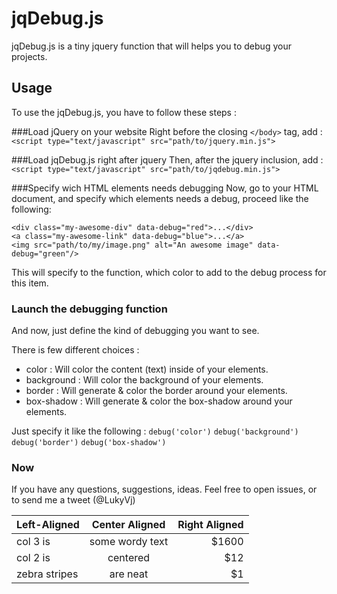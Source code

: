 jqDebug.js
==========

jqDebug.js is a tiny jquery function that will helps you to debug your projects. 

## Usage
To use the jqDebug.js, you have to follow these steps : 

###Load jQuery on your website</span>
Right before the closing `</body>` tag, add :
`<script type="text/javascript" src="path/to/jquery.min.js">`

###Load jqDebug.js right after jquery</span>
Then, after the jquery inclusion, add :
`<script type="text/javascript" src="path/to/jqdebug.min.js">`

###Specify wich HTML elements needs debugging</span>
Now, go to your HTML document, and specify which elements needs a debug, proceed like the following: 
````
<div class="my-awesome-div" data-debug="red">...</div>
<a class="my-awesome-link" data-debug="blue">...</a>
<img src="path/to/my/image.png" alt="An awesome image" data-debug="green"/>
````

        
This will specify to the function, which color to add to the debug process for this item.

### Launch the debugging function</span>
And now, just define the kind of debugging you want to see. 

There is few different choices : 
- color : Will color the content (text) inside of your elements. 
- background : Will color the background of your elements.
- border : Will generate & color the border around your elements. 
- box-shadow : Will generate & color the box-shadow around your elements. 

Just specify it like the following : 
`debug('color')`
`debug('background')`
`debug('border')`
`debug('box-shadow')`

### Now 
If you have any questions, suggestions, ideas. 
Feel free to open issues, or to send me a tweet (@LukyVj)

| Left-Aligned  | Center Aligned  | Right Aligned |
| :------------ |:---------------:| -----:|
| col 3 is      | some wordy text | $1600 |
| col 2 is      | centered        |   $12 |
| zebra stripes | are neat        |    $1 |

